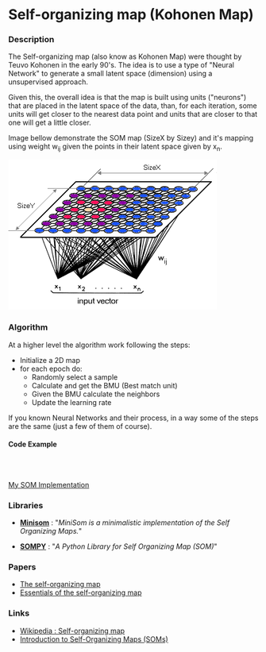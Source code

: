 # Self-organizing map (Kohonen Map)

### Description

The Self-organizing map (also know as Kohonen Map) were thought by Teuvo Kohonen in the early 90's. The idea is to use a type of "Neural Network" to generate a small latent space (dimension) using a unsupervised approach.

Given this, the overall idea is that the map is built using units ("neurons") that are placed in the latent space of the data, than, for each iteration, some units will get closer to the nearest data point and units that are closer to that one will get a little closer.

Image bellow demonstrate the SOM map (SizeX by Sizey) and it's mapping using weight w<sub>ij</sub> given the points in their latent space given by x<sub>n</sub>.

![SOM application][1]

### Algorithm

At a higher level the algorithm work following the steps:

- Initialize a 2D map
- for each epoch do:
  - Randomly select a sample
  - Calculate and get the BMU (Best match unit)
  - Given the BMU calculate the neighbors
  - Update the learning rate

If you known Neural Networks and their process, in a way some of the steps are the same (just a few of them of course).

#### **Code Example**

<pre><code class="language-python">

</code></pre>

[My SOM Implementation][2]

### Libraries

- [**Minisom**][3] : "_MiniSom is a minimalistic implementation of the Self Organizing Maps._"

- [**SOMPY**][4] : "_A Python Library for Self Organizing Map (SOM)_"

### Papers

- [The self-organizing map][5]
- [Essentials of the self-organizing map][6]

### Links

- [Wikipedia : Self-organizing map][7]
- [Introduction to Self-Organizing Maps (SOMs)][8]

[1]: /static/pages/essays/15/kohonen.gif
[2]: https://github.com/rdenadai/AI-Study-Notebooks/blob/master/code/som/som.py
[3]: https://github.com/JustGlowing/minisom
[4]: https://github.com/sevamoo/SOMPY
[5]: https://ieeexplore.ieee.org/abstract/document/58325
[6]: https://www.sciencedirect.com/science/article/abs/pii/S0893608012002596
[7]: https://en.wikipedia.org/wiki/Self-organizing_map
[8]: https://heartbeat.fritz.ai/introduction-to-self-organizing-maps-soms-98e88b568f5d
